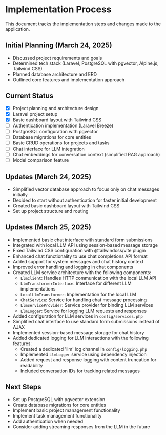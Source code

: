# Implementation Process

This document tracks the implementation steps and changes made to the application.

## Initial Planning (March 24, 2025)

- Discussed project requirements and goals
- Determined tech stack (Laravel, PostgreSQL with pgvector, Alpine.js, Tailwind CSS)
- Planned database architecture and ERD
- Outlined core features and implementation approach

## Current Status
- [x] Project planning and architecture design
- [x] Laravel project setup
- [x] Basic dashboard layout with Tailwind CSS
- [ ] Authentication implementation (Laravel Breeze)
- [ ] PostgreSQL configuration with pgvector
- [ ] Database migrations for core entities
- [ ] Basic CRUD operations for projects and tasks
- [ ] Chat interface for LLM integration
- [ ] Chat embeddings for conversation context (simplified RAG approach)
- [ ] Model comparison feature

## Updates (March 24, 2025)
- Simplified vector database approach to focus only on chat messages initially
- Decided to start without authentication for faster initial development
- Created basic dashboard layout with Tailwind CSS
- Set up project structure and routing

## Updates (March 25, 2025)
- Implemented basic chat interface with standard form submissions
- Integrated with local LLM API using session-based message storage
- Fixed Tailwind CSS configuration with @tailwindcss/vite plugin
- Enhanced chat functionality to use chat completions API format
- Added support for system messages and chat history context
- Improved error handling and logging in chat components
- Created LLM service architecture with the following components:
  - `LlmClient`: Handles HTTP communication with the local LLM API
  - `LlmTransformerInterface`: Interface for different LLM implementations
  - `LocalLlmTransformer`: Implementation for the local LLM
  - `ChatService`: Service for handling chat message processing
  - `LlmServiceProvider`: Service provider for binding LLM services
  - `LlmLogger`: Service for logging LLM requests and responses
- Added configuration for LLM services in `config/services.php`
- Simplified chat interface to use standard form submissions instead of AJAX
- Implemented session-based message storage for chat history
- Added dedicated logging for LLM interactions with the following features:
  - Created a dedicated 'llm' log channel in `config/logging.php`
  - Implemented `LlmLogger` service using dependency injection
  - Added request and response logging with content truncation for readability
  - Included conversation IDs for tracking related messages

## Next Steps
- Set up PostgreSQL with pgvector extension
- Create database migrations for core entities
- Implement basic project management functionality
- Implement task management functionality
- Add authentication when needed
- Consider adding streaming responses from the LLM in the future

